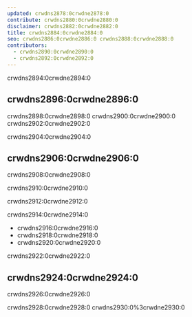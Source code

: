 ```yaml
---
updated: crwdns2878:0crwdne2878:0
contribute: crwdns2880:0crwdne2880:0
disclaimer: crwdns2882:0crwdne2882:0
title: crwdns2884:0crwdne2884:0
seo: crwdns2886:0crwdne2886:0 crwdns2888:0crwdne2888:0
contributors:
  - crwdns2890:0crwdne2890:0
  - crwdns2892:0crwdne2892:0
---
```


crwdns2894:0crwdne2894:0

## crwdns2896:0crwdne2896:0

crwdns2898:0crwdne2898:0 crwdns2900:0crwdne2900:0 crwdns2902:0crwdne2902:0

crwdns2904:0crwdne2904:0

## crwdns2906:0crwdne2906:0

crwdns2908:0crwdne2908:0

crwdns2910:0crwdne2910:0

crwdns2912:0crwdne2912:0

crwdns2914:0crwdne2914:0

- crwdns2916:0crwdne2916:0
- crwdns2918:0crwdne2918:0
- crwdns2920:0crwdne2920:0

crwdns2922:0crwdne2922:0

## crwdns2924:0crwdne2924:0

crwdns2926:0crwdne2926:0

crwdns2928:0crwdne2928:0 crwdns2930:0%3crwdne2930:0
